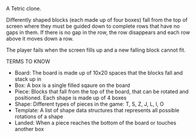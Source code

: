 A Tetric clone.

Differently shaped blocks (each made up of four boxes) fall from the top of screen where they must be guided down to complete rows that have no gaps in them. If there is no gap in the row, the row disappears and each row above it moves down a row.

The player fails when the screen fills up and a new falling block cannot fit.

TERMS TO KNOW
*  Board: The board is made up of 10x20 spaces that the blocks fall and stack up in
*  Box: A box is a single filled sqaure on the board
*  Piece: Blocks that fall from the top of the board, that can be rotated and positioned. Each shape is made up of 4 boxes
*  Shape: Different types of pieces in the game: T, S, Z, J, L, l, O
*  Template: A list of shape data structures that represents all possible rotations of a shape
*  Landed: When a piece reaches the bottom of the board or touches another box
